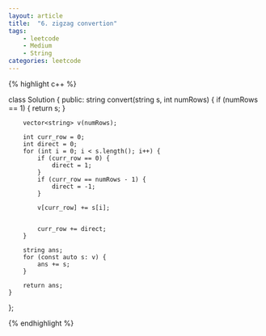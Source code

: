 ```yaml
---
layout: article
title:  "6. zigzag convertion"
tags: 
    - leetcode
    - Medium
    - String
categories: leetcode
---
```



{% highlight c++ %}

class Solution {
public:
    string convert(string s, int numRows) {
        if (numRows == 1) { return s; }
        
        vector<string> v(numRows);
        
        int curr_row = 0;
        int direct = 0;
        for (int i = 0; i < s.length(); i++) {
            if (curr_row == 0) {
                direct = 1;
            }
            if (curr_row == numRows - 1) {
                direct = -1;
            }
            
            v[curr_row] += s[i];
            
            
            curr_row += direct;
        }
        
        string ans;
        for (const auto s: v) {
            ans += s;
        }
        
        return ans;
    }
};

{% endhighlight %}
